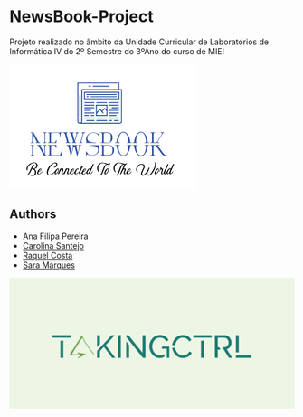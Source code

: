 # NewsBook-Project
Projeto realizado no âmbito da Unidade Curricular de Laboratórios de Informática IV do 2º Semestre do 3ºAno do curso de MIEI 

![alt text](https://github.com/chelesgaroth/NewsBook-Project/blob/main/Fase%201/Logo8.png)

## Authors
* Ana Filipa Pereira
* [Carolina Santejo](https://github.com/CarolinaSantejo)
* [Raquel Costa](https://github.com/chelesgaroth)
* [Sara Marques](https://github.com/haz145)


![alt text](https://github.com/chelesgaroth/NewsBook-Project/blob/main/Fase%201/takingctrl.png)
